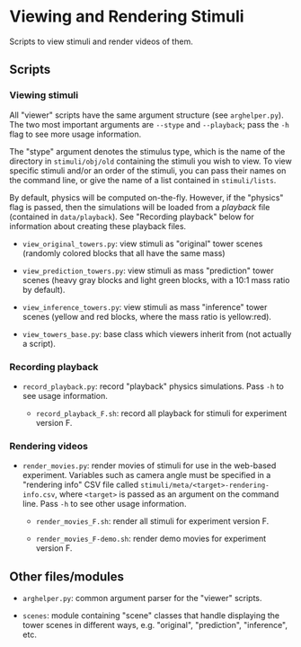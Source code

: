 # Viewing and Rendering Stimuli

Scripts to view stimuli and render videos of them.

## Scripts

### Viewing stimuli

All "viewer" scripts have the same argument structure (see
`arghelper.py`). The two most important arguments are `--stype` and
`--playback`; pass the `-h` flag to see more usage information.

The "stype" argument denotes the stimulus type, which is the name of
the directory in `stimuli/obj/old` containing the stimuli you wish to
view. To view specific stimuli and/or an order of the stimuli, you can
pass their names on the command line, or give the name of a list
contained in `stimuli/lists`.

By default, physics will be computed on-the-fly. However, if the
"physics" flag is passed, then the simulations will be loaded from a
*playback* file (contained in `data/playback`). See "Recording
playback" below for information about creating these playback files.

* `view_original_towers.py`: view stimuli as "original" tower scenes
  (randomly colored blocks that all have the same mass)

* `view_prediction_towers.py`: view stimuli as mass "prediction" tower
  scenes (heavy gray blocks and light green blocks, with a 10:1 mass
  ratio by default).

* `view_inference_towers.py`: view stimuli as mass "inference" tower
  scenes (yellow and red blocks, where the mass ratio is yellow:red).

* `view_towers_base.py`: base class which viewers inherit from (not
  actually a script).


### Recording playback

* `record_playback.py`: record "playback" physics simulations. Pass
  `-h` to see usage information.

    * `record_playback_F.sh`: record all playback for stimuli for
      experiment version F.


### Rendering videos

* `render_movies.py`: render movies of stimuli for use in the
  web-based experiment. Variables such as camera angle must be
  specified in a "rendering info" CSV file called
  `stimuli/meta/<target>-rendering-info.csv`, where `<target>` is
  passed as an argument on the command line. Pass `-h` to see other
  usage information.

    * `render_movies_F.sh`: render all stimuli for experiment version
      F.

    * `render_movies_F-demo.sh`: render demo movies for experiment
      version F.


## Other files/modules

* `arghelper.py`: common argument parser for the "viewer" scripts.

* `scenes`: module containing "scene" classes that handle displaying
  the tower scenes in different ways, e.g. "original", "prediction",
  "inference", etc.

